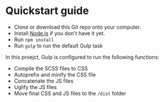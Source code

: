 # Quickstart guide

* Clone or download this Git repo onto your computer.
* Install [Node.js](https://nodejs.org/en/) if you don't have it yet.
* Run `npm install`
* Run `gulp` to run the default Gulp task

In this proejct, Gulp is configured to run the following functions:

* Compile the SCSS files to CSS
* Autoprefix and minify the CSS file
* Concatenate the JS files
* Uglify the JS files
* Move final CSS and JS files to the `/dist` folder
